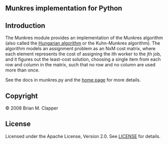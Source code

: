 Munkres implementation for Python
---------------------------------

## Introduction

The Munkres module provides an implementation of the Munkres algorithm
(also called the [Hungarian algorithm][] or the Kuhn-Munkres algorithm).
The algorithm models an assignment problem as an NxM cost matrix, where
each element represents the cost of assigning the ith worker to the jth
job, and it figures out the least-cost solution, choosing a single item
from each row and column in the matrix, such that no row and no column are
used more than once.

[Hungarian algorithm]: http://en.wikipedia.org/wiki/Hungarian_algorithm

See the docs in munkres.py and the [home page][] for more details.

[home page]: http://software.clapper.org/munkres/

## Copyright

&copy; 2008 Brian M. Clapper

## License

Licensed under the Apache License, Version 2.0. See
[LICENSE](LICENSE.md) for details.
